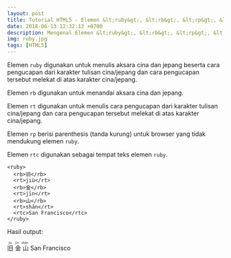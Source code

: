 ```yaml
---
layout: post
title: Tutorial HTML5 - Elemen &lt;ruby&gt;, &lt;rb&gt;, &lt;rp&gt;, &lt;rt&gt;, &lt;rtc&gt;
date: 2018-06-13 12:32:12 +0700
description: Mengenal Elemen &lt;ruby&gt;, &lt;rb&gt;, &lt;rp&gt;, &lt;rt&gt;, &lt;rtc&gt; Beserta Atribut dan Fungsinya
img: ruby.jpg
tags: [HTML5]
---
```

Elemen <code>ruby</code> digunakan untuk menulis aksara cina dan jepang beserta cara pengucapan dari karakter tulisan cina/jepang dan cara pengucapan tersebut melekat di atas karakter cina/jepang.

Elemen <code>rb</code> digunakan untuk menandai aksara cina dan jepang.

Elemen <code>rt</code> digunakan untuk menulis cara pengucapan dari karakter tulisan cina/jepang dan cara pengucapan tersebut melekat di atas karakter cina/jepang.

Elemen <code>rp</code> berisi parenthesis (tanda kurung) untuk browser yang tidak mendukung elemen <code>ruby</code>.

Elemen <code>rtc</code> digunakan sebagai tempat teks elemen <code>ruby</code>.

<pre>
<code data-language="html">&lt;ruby&gt;
  &lt;rb&gt;旧&lt;/rb&gt;
  &lt;rt&gt;jiù&lt;/rt&gt;
  &lt;rb&gt;金&lt;/rb&gt;
  &lt;rt&gt;jīn&lt;/rt&gt;
  &lt;rb&gt;山&lt;/rb&gt;
  &lt;rt&gt;shān&lt;/rt&gt;
  &lt;rtc&gt;San Francisco&lt;/rtc&gt;
&lt;/ruby&gt;</code>
</pre>

Hasil output:

<ruby>
  <rb>旧</rb>
  <rt>jiù</rt>
  <rb>金</rb>
  <rt>jīn</rt>
  <rb>山</rb>
  <rt>shān</rt>
  <rtc>San Francisco</rtc>
</ruby>

